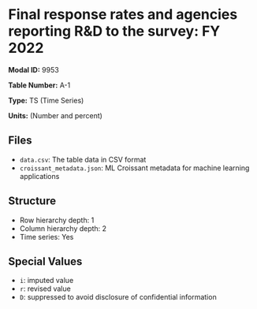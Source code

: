 # Final response rates and agencies reporting R&D to the survey: FY 2022

**Modal ID:** 9953

**Table Number:** A-1

**Type:** TS (Time Series)

**Units:** (Number and percent)

## Files

- `data.csv`: The table data in CSV format
- `croissant_metadata.json`: ML Croissant metadata for machine learning applications

## Structure

- Row hierarchy depth: 1
- Column hierarchy depth: 2
- Time series: Yes

## Special Values

- `i`: imputed value
- `r`: revised value
- `D`: suppressed to avoid disclosure of confidential information
